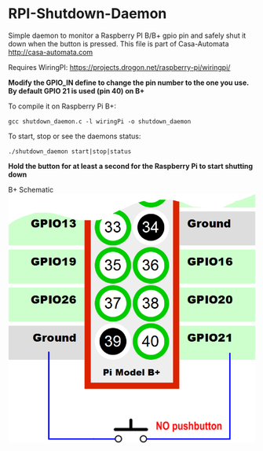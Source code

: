 RPI-Shutdown-Daemon
===================

Simple daemon to monitor a Raspberry PI B/B+ gpio pin and safely shut it down when the button is pressed.
This file is part of Casa-Automata http://casa-automata.com
  

Requires WiringPI: https://projects.drogon.net/raspberry-pi/wiringpi/

**Modify the GPIO_IN define to change the pin number to the one you use. 
By default GPIO 21 is used (pin 40) on B+**

To compile it on Raspberry Pi B+:
```
gcc shutdown_daemon.c -l wiringPi -o shutdown_daemon
```

To start, stop or see the daemons status:
```
./shutdown_daemon start|stop|status
```

**Hold the button for at least a second for the Raspberry Pi to start shutting down**

B+ Schematic
![Alt text](rpib+button.png?raw=true "Raspberry PI B+ shutdown button wiring diagram")
